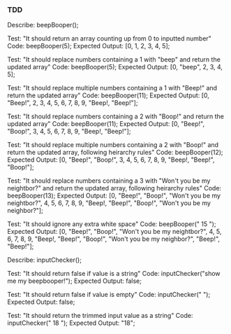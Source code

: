 ### TDD

Describe: beepBooper();

Test: "It should return an array counting up from 0 to inputted number"
Code: beepBooper(5);
Expected Output: [0, 1, 2, 3, 4, 5];

Test: "It should replace numbers containing a 1 with "beep" and return the updated array"
Code: beepBooper(5);
Expected Output: [0, "beep", 2, 3, 4, 5];

Test: "It should replace multiple numbers containing a 1 with "Beep!" and return the updated array"
Code: beepBooper(11);
Expected Output: [0, "Beep!", 2, 3, 4, 5, 6, 7, 8, 9, "Beep!, "Beep!"];

Test: "It should replace numbers containing a 2 with "Boop!" and return the updated array"
Code: beepBooper(11);
Expected Output: [0, "Beep!", "Boop!", 3, 4, 5, 6, 7, 8, 9, "Beep!, "Beep!"];

Test: "It should replace multiple numbers containing a 2 with "Boop!" and return the updated array, following heirarchy rules"
Code: beepBooper(12);
Expected Output: [0, "Beep!", "Boop!", 3, 4, 5, 6, 7, 8, 9, "Beep!, "Beep!", "Boop!"];

Test: "It should replace numbers containing a 3 with "Won't you be my neightbor?" and return the updated array, following heirarchy rules"
Code: beepBooper(13);
Expected Output: [0, "Beep!", "Boop!", "Won't you be my neightbor?", 4, 5, 6, 7, 8, 9, "Beep!, "Beep!", "Boop!", "Won't you be my neighbor?"];

Test: "It should ignore any extra white space"
Code: beepBooper("          15   ");
Expected Output: [0, "Beep!", "Boop!", "Won't you be my neightbor?", 4, 5, 6, 7, 8, 9, "Beep!, "Beep!", "Boop!", "Won't you be my neighbor?", "Beep!", "Beep!"];


Describe: inputChecker();

Test: "It should return false if value is a string"
Code: inputChecker("show me my beepbooper!");
Expected Output: false;

Test: "It should return false if value is empty"
Code: inputChecker(" ");
Expected Output: false;

Test: "It should return the trimmed input value as a string"
Code: inputChecker("   18   ");
Expected Output: "18";